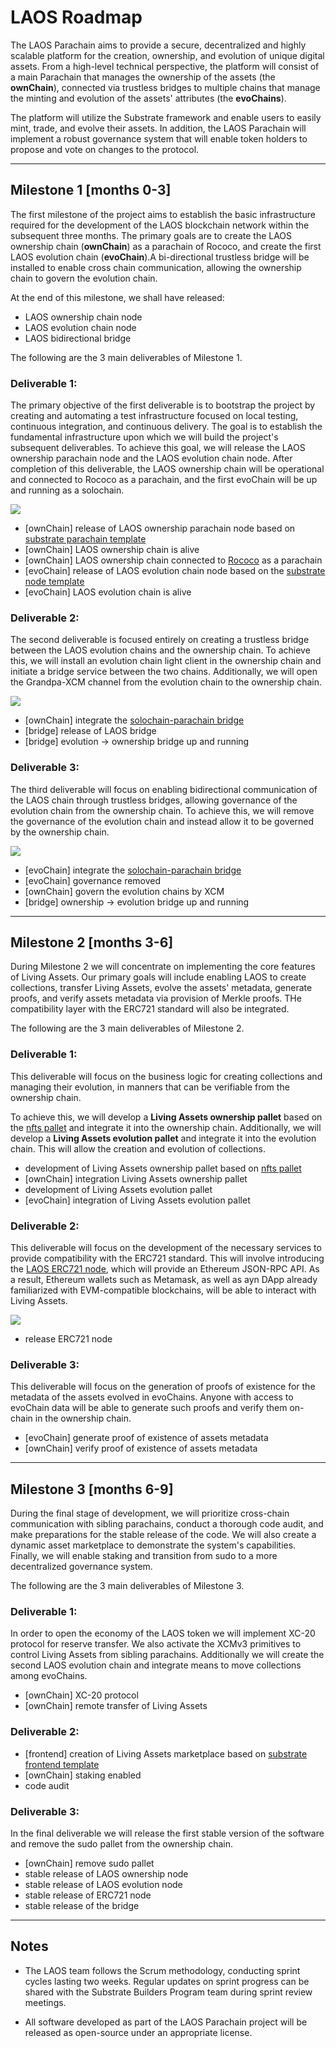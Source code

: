# **LAOS Roadmap**

The LAOS Parachain aims to provide a secure, decentralized and highly scalable platform for the creation, ownership, and evolution of unique digital assets. From a high-level technical perspective, the platform will consist of a main Parachain that manages the ownership of the assets (the **ownChain**), connected via trustless bridges to multiple chains that manage the minting and evolution of the assets' attributes (the **evoChains**).

The platform will utilize the Substrate framework and enable users to easily mint, trade, and evolve their assets. In addition, the LAOS Parachain will implement a robust governance system that will enable token holders to propose and vote on changes to the protocol.

---
## Milestone 1 [months 0-3]

The first milestone of the project aims to establish the basic infrastructure required for the development of 
the LAOS blockchain network within the subsequent three months. The primary goals are to create the LAOS ownership 
chain (**ownChain**) as a parachain of Rococo, and create the first LAOS evolution chain (**evoChain**).A bi-directional trustless bridge will 
be installed to enable cross chain communication, allowing the ownership chain to govern the evolution chain.

At the end of this milestone, we shall have released:
- LAOS ownership chain node
- LAOS evolution chain node
- LAOS bidirectional bridge

The following are the 3 main deliverables of Milestone 1.

### Deliverable 1: 
The primary objective of the first deliverable is to bootstrap the project by creating and automating a test 
infrastructure focused on local testing, continuous integration, and continuous delivery. The goal is to 
establish the fundamental infrastructure upon which we will build the project's subsequent deliverables. 
To achieve this goal, we will release the LAOS ownership parachain node and the LAOS evolution chain node. 
After completion of this deliverable, the LAOS ownership chain will be operational and connected to 
Rococo as a parachain, and the first evoChain will be up and running as a solochain.

![](./relay_ownership_evolution.drawio.svg)
- [ownChain] release of LAOS ownership parachain node based on [substrate parachain template](https://github.com/substrate-developer-hub/substrate-parachain-template)
- [ownChain] LAOS ownership chain is alive
- [ownChain] LAOS ownership chain connected to [Rococo](https://substrate.io/developers/rococo-network) as a parachain
- [evoChain] release of LAOS evolution chain node based on the [substrate node template](https://github.com/substrate-developer-hub/substrate-node-template)
- [evoChain] LAOS evolution chain is alive 

### Deliverable 2: 
The second deliverable is focused entirely on creating a trustless bridge between the LAOS evolution chains
and the ownership chain. To achieve this, we will install an evolution chain light client in the ownership 
chain and initiate a bridge service between the two chains. Additionally, we will open the Grandpa-XCM 
channel from the evolution chain to the ownership chain.

![](./relay_ownership_evolution_bridge.drawio.svg)

- [ownChain] integrate the [solochain-parachain bridge](https://github.com/paritytech/solo-para-bridge-poc)
- [bridge] release of LAOS bridge
- [bridge] evolution -> ownership bridge up and running

### Deliverable 3: 
The third deliverable will focus on enabling bidirectional communication of the LAOS chain through trustless 
bridges, allowing governance of the evolution chain from the ownership chain. To achieve this, we will remove 
the governance of the evolution chain and instead allow it to be governed by the ownership chain. 

![](./relay_ownership_evolution_duplexbridge.drawio.svg)

- [evoChain] integrate the [solochain-parachain bridge](https://github.com/paritytech/solo-para-bridge-poc)
- [evoChain] governance removed
- [ownChain] govern the evolution chains by XCM
- [bridge] ownership -> evolution bridge up and running

---
## Milestone 2 [months 3-6]
During Milestone 2 we will concentrate on implementing the core features of Living Assets. Our primary goals will include enabling LAOS to create collections, transfer Living Assets, evolve the assets' metadata, generate proofs, and verify assets metadata via provision of Merkle proofs. THe compatibility layer with the ERC721 standard will also be integrated.

The following are the 3 main deliverables of Milestone 2.

### Deliverable 1:
This deliverable will focus on the business logic for creating collections and managing their evolution, in manners that can be verifiable from the ownership chain.

To achieve this, we will develop a **Living Assets ownership pallet** based on the [nfts pallet](https://github.com/paritytech/substrate/tree/master/frame/nfts) and integrate it into the ownership chain. Additionally, we will develop a **Living Assets evolution pallet** and integrate it into the evolution chain. This will allow the creation and evolution of collections.

- development of Living Assets ownership pallet based on [nfts pallet](https://github.com/paritytech/substrate/tree/master/frame/nfts) 
- [ownChain] integration Living Assets ownership pallet  
- development of Living Assets evolution pallet
- [evoChain] integration of Living Assets evolution pallet

### Deliverable 2:
This deliverable will focus on the development of the necessary services to provide compatibility with the ERC721 standard. This will involve introducing the [LAOS ERC721 node](./erc721Capabilities/README.md), which will provide an Ethereum JSON-RPC API. As a result, Ethereum wallets such as Metamask, as well as ayn DApp already familiarized with EVM-compatible blockchains, will be able to interact with Living Assets.

![](./erc721Capabilities/nodes-infrastructure.drawio.svg)

- release ERC721 node 

### Deliverable 3:
This deliverable will focus on the generation of proofs of existence for the metadata of the assets evolved in evoChains. Anyone with access to evoChain data will be able to generate such proofs and verify them on-chain in the ownership chain.

- [evoChain] generate proof of existence of assets metadata
- [ownChain] verify proof of existence of assets metadata

---
## Milestone 3 [months 6-9]

During the final stage of development, we will prioritize cross-chain communication with sibling parachains, conduct a thorough code audit, and make preparations for the stable release of the code. We will also create a dynamic asset marketplace to demonstrate the system's capabilities. Finally, we will enable staking and transition from sudo to a more decentralized governance system. 

The following are the 3 main deliverables of Milestone 3.

### Deliverable 1:
In order to open the economy of the LAOS token we will implement XC-20 protocol for reserve transfer. We also activate the XCMv3 primitives to control Living Assets from sibling parachains. Additionally we will create the second LAOS evolution chain and integrate means to move collections among evoChains.

- [ownChain] XC-20 protocol
- [ownChain] remote transfer of Living Assets

### Deliverable 2:
- [frontend] creation of Living Assets marketplace based on [substrate frontend template](https://github.com/substrate-developer-hub/substrate-front-end-template)
- [ownChain] staking enabled
- code audit

### Deliverable 3:
In the final deliverable we will release the first stable version of the software and remove the sudo pallet from the ownership chain.

- [ownChain] remove sudo pallet
- stable release of LAOS ownership node
- stable release of LAOS evolution node
- stable release of ERC721 node
- stable release of the bridge

---

## Notes

- The LAOS team follows the Scrum methodology, conducting sprint cycles lasting two weeks. Regular updates on sprint progress can be shared with the Substrate Builders Program team during sprint review meetings.
  
- All software developed as part of the LAOS Parachain project will be released as open-source under an appropriate license.